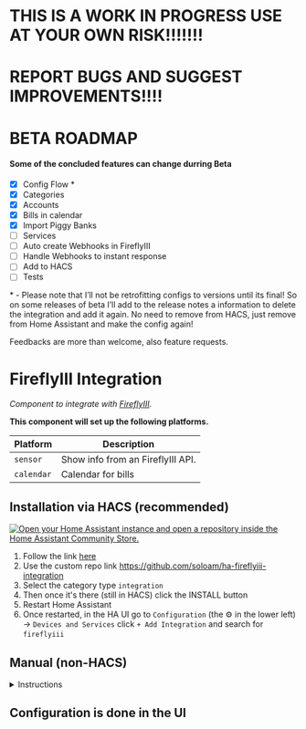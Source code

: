 # THIS IS A WORK IN PROGRESS USE AT YOUR OWN RISK!!!!!!!

# REPORT BUGS AND SUGGEST IMPROVEMENTS!!!!

# BETA ROADMAP

#### Some of the concluded features can change durring Beta

- [x] Config Flow \*
- [x] Categories
- [x] Accounts
- [x] Bills in calendar
- [x] Import Piggy Banks
- [ ] Services
- [ ] Auto create Webhooks in FireflyIII
- [ ] Handle Webhooks to instant response
- [ ] Add to HACS
- [ ] Tests

\* - Please note that I’ll not be retrofitting configs to versions until its final! So on some releases of beta I’ll add to the release notes a information to delete the integration and add it again. No need to remove from HACS, just remove from Home Assistant and make the config again!

Feedbacks are more than welcome, also feature requests.

#

#

# FireflyIII Integration

_Component to integrate with [FireflyIII][fireflyiii]._

[fireflyiii]: https://www.firefly-iii.org/

**This component will set up the following platforms.**

| Platform   | Description                       |
| ---------- | --------------------------------- |
| `sensor`   | Show info from an FireflyIII API. |
| `calendar` | Calendar for bills                |

## Installation via HACS (recommended)

[![Open your Home Assistant instance and open a repository inside the Home Assistant Community Store.](https://my.home-assistant.io/badges/hacs_repository.svg)](https://my.home-assistant.io/redirect/hacs_repository/?owner=firstof9&repository=fireflyiii)

1. Follow the link [here](https://hacs.xyz/docs/faq/custom_repositories/)
2. Use the custom repo link https://github.com/soloam/ha-fireflyiii-integration
3. Select the category type `integration`
4. Then once it's there (still in HACS) click the INSTALL button
5. Restart Home Assistant
6. Once restarted, in the HA UI go to `Configuration` (the ⚙️ in the lower left) -> `Devices and Services` click `+ Add Integration` and search for `fireflyiii`

## Manual (non-HACS)

<details>
<summary>Instructions</summary>
  
<br>
You probably do not want to do this! Use the HACS method above unless you know what you are doing and have a good reason as to why you are installing manually
<br>
  
1. Using the tool of choice open the directory (folder) for your HA configuration (where you find `configuration.yaml`).
2. If you do not have a `custom_components` directory (folder) there, you need to create it.
3. In the `custom_components` directory (folder) create a new folder called `fireflyiii_integration`.
4. Download _all_ the files from the `custom_components/fireflyiii_integration/` directory (folder) in this repository.
5. Place the files you downloaded in the new directory (folder) you created.
6. Restart Home Assistant
7. Once restarted, in the HA UI go to `Configuration` (the ⚙️ in the lower left) -> `Devices and Services` click `+ Add Integration` and search for `fireflyiii`
</details>

## Configuration is done in the UI
